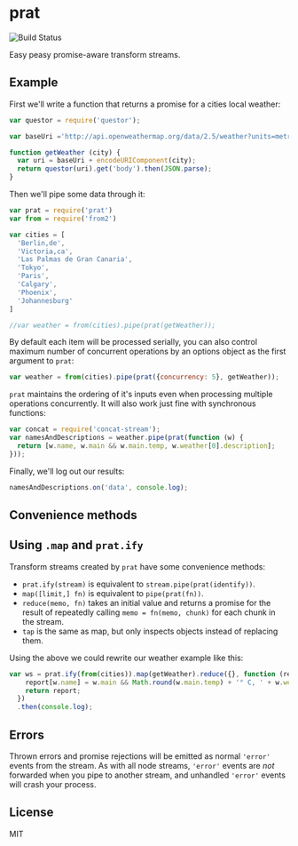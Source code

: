 # prat

![Build Status](https://travis-ci.org/grncdr/js-prat.svg?branch=master)

Easy peasy promise-aware transform streams.

## Example

First we'll write a function that returns a promise for a cities local weather:

```javascript
var questor = require('questor');

var baseUri ='http://api.openweathermap.org/data/2.5/weather?units=metric&q=';

function getWeather (city) {
  var uri = baseUri + encodeURIComponent(city);
  return questor(uri).get('body').then(JSON.parse);
}
```

Then we'll pipe some data through it:

```javascript
var prat = require('prat')
var from = require('from2')

var cities = [
  'Berlin,de',
  'Victoria,ca',
  'Las Palmas de Gran Canaria',
  'Tokyo',
  'Paris',
  'Calgary',
  'Phoenix',
  'Johannesburg'
]

//var weather = from(cities).pipe(prat(getWeather));
```

By default each item will be processed serially, you can also control maximum number of concurrent operations by an options object as the first argument to `prat`:

```javascript
var weather = from(cities).pipe(prat({concurrency: 5}, getWeather));
```

`prat` maintains the ordering of it's inputs even when processing multiple operations concurrently. It will also work just fine with synchronous functions:

```javascript
var concat = require('concat-stream');
var namesAndDescriptions = weather.pipe(prat(function (w) {
  return [w.name, w.main && w.main.temp, w.weather[0].description];
}));
```

Finally, we'll log out our results:

```javascript
namesAndDescriptions.on('data', console.log);
```

## Convenience methods

## Using `.map` and `prat.ify`

Transform streams created by `prat` have some convenience methods:

 * `prat.ify(stream)` is equivalent to `stream.pipe(prat(identify))`.
 * `map([limit,] fn)` is equivalent to `pipe(prat(fn))`.
 * `reduce(memo, fn)` takes an initial value and returns a promise for the result of repeatedly calling `memo = fn(memo, chunk)` for each chunk in the stream.
 * `tap` is the same as map, but only inspects objects instead of replacing them.

Using the above we could rewrite our weather example like this:

```javascript
var ws = prat.ify(from(cities)).map(getWeather).reduce({}, function (report, w) {
    report[w.name] = w.main && Math.round(w.main.temp) + '° C, ' + w.weather[0].description
    return report;
  })
  .then(console.log);
```

## Errors

Thrown errors and promise rejections will be emitted as normal `'error'` events from the stream. As with all node streams, `'error'` events are *not* forwarded when you pipe to another stream, and unhandled `'error'` events will crash your process.

## License

MIT
